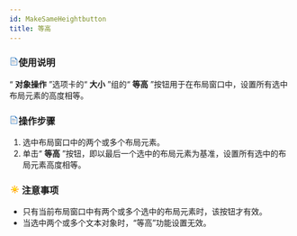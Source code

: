 ```yaml
---
id: MakeSameHeightbutton
title: 等高
---
```

### ![](../../img/read.gif)使用说明

“ **对象操作** ”选项卡的“ **大小** ”组的“ **等高** ”按钮用于在布局窗口中，设置所有选中布局元素的高度相等。

### ![](../../img/read.gif)操作步骤

  1. 选中布局窗口中的两个或多个布局元素。
  2. 单击“ **等高** ”按钮，即以最后一个选中的布局元素为基准，设置所有选中的布局元素高度相等。

### ![](../../img/note.png)注意事项

  * 只有当前布局窗口中有两个或多个选中的布局元素时，该按钮才有效。
  * 当选中两个或多个文本对象时，“等高”功能设置无效。



